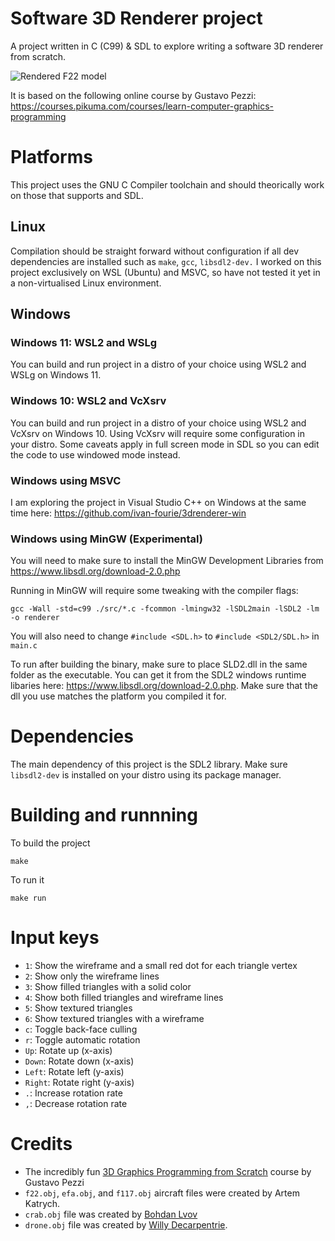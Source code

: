 # Software 3D Renderer project

A project written in C (C99) & SDL to explore writing a software 3D renderer from scratch.

![Rendered F22 model](./assets/f22.gif?raw=true)

It is based on the following online course by Gustavo Pezzi: https://courses.pikuma.com/courses/learn-computer-graphics-programming

# Platforms

This project uses the GNU C Compiler toolchain and should theorically work on those that supports and SDL. 

## Linux
Compilation should be straight forward without configuration if all dev dependencies are installed such as `make`, `gcc`, `libsdl2-dev.` I worked on this project exclusively on WSL (Ubuntu) and MSVC, so have not tested it yet in a non-virtualised Linux environment.

## Windows
### Windows 11: WSL2 and WSLg
You can build and run project in a distro of your choice using WSL2 and WSLg on Windows 11. 

### Windows 10: WSL2 and VcXsrv
You can build and run project in a distro of your choice using WSL2 and VcXsrv on Windows 10. Using VcXsrv will require some configuration in your distro. Some caveats apply in full screen mode in SDL so you can edit the code to use windowed mode instead. 

### Windows using MSVC
I am exploring the project in Visual Studio C++ on Windows at the same time here: https://github.com/ivan-fourie/3drenderer-win

### Windows using MinGW (Experimental)
You will need to make sure to install the MinGW Development Libraries from https://www.libsdl.org/download-2.0.php

Running in MinGW will require some tweaking with the compiler flags:

`gcc -Wall -std=c99 ./src/*.c -fcommon -lmingw32 -lSDL2main -lSDL2 -lm -o renderer`

You will also need to change `#include <SDL.h>` to `#include <SDL2/SDL.h>` in `main.c`

To run after building the binary, make sure to place SLD2.dll in the same folder as the executable. You can get it from the SDL2 windows runtime libaries here: https://www.libsdl.org/download-2.0.php. Make sure that the dll you use matches the platform you compiled it for.

# Dependencies

The main dependency of this project is the SDL2 library. Make sure `libsdl2-dev` is installed on your distro using its package manager.

# Building and runnning

To build the project

    make

To run it

    make run

# Input keys

* `1`: Show the wireframe and a small red dot for each triangle vertex
* `2`: Show only the wireframe lines
* `3`: Show filled triangles with a solid color
* `4`: Show both filled triangles and wireframe lines
* `5`: Show textured triangles
* `6`: Show textured triangles with a wireframe
* `c`: Toggle back-face culling
* `r`: Toggle automatic rotation
* `Up`: Rotate up (x-axis)
* `Down`: Rotate down (x-axis)
* `Left`: Rotate left (y-axis)
* `Right`: Rotate right (y-axis)
* `.`: Increase rotation rate
* `,`: Decrease rotation rate

# Credits
* The incredibly fun [3D Graphics Programming from Scratch](https://courses.pikuma.com/courses/learn-computer-graphics-programming) course by Gustavo Pezzi
* `f22.obj`, `efa.obj`, and `f117.obj` aircraft files were created by Artem Katrych.
* `crab.obj` file was created by [Bohdan Lvov](https://sketchfab.com/ostapblendercg)
* `drone.obj` file was created by [Willy Decarpentrie](https://sketchfab.com/skudgee).
